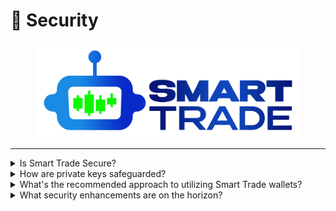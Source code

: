 # 👮 Security

<figure><img src="../.gitbook/assets/smartlogo (2).png" alt=""><figcaption></figcaption></figure>

***

<details>

<summary>Is Smart Trade Secure?</summary>

\-> Private keys are encrypted using widely-recognized industry encryption protocols, ensuring that they remain inaccessible to any unauthorized entities. Our servers, databases, and website do not store these private keys. Differing from centralized exchanges (CEX), Smart Trade provides users with access to the private keys associated with the trading wallets generated by the platform.&#x20;

\-> This affords you the capability to import these keys into Metamask, granting you full control over your funds within Smart Trade whenever you deem necessary. It's important to approach your wallet as a "hot wallet," adopting the same security considerations as you would with any CEX.&#x20;

\-> We're actively developing new features to enhance your wallet security experience in the near future. For example, one upcoming feature involves automatically transferring BSC out when your balance surpasses a customized threshold amount.

</details>

<details>

<summary>How are private keys safeguarded?</summary>

\-> Private keys are subjected to encryption procedures both when at rest and during transit, employing industry-standard symmetric key encryption/decryption techniques. We maintain a stringent policy of not storing private keys within our servers, databases, or other systems.

</details>

<details>

<summary>What's the recommended approach to utilizing Smart Trade wallets?</summary>

\-> Exercise the same caution with Smart Trade-generated trading wallets as you would with "hot wallets," whether in the context of a CEX or otherwise. Adhering to these principles is crucial: Limit the storage of assets within these wallets to those actively used for trading purposes. Avoid importing your personal wallets into Smart Trade unless a compelling reason necessitates such an action.&#x20;

\-> Periodically regenerate new wallets to enhance security. However, a key advantage Smart Trade offers over traditional CEX\`s is the ability for users to export the private keys of their Smart Trade-generated trading wallets.&#x20;

\->This empowers you to import these keys into your preferred wallet, thereby granting comprehensive control over your assets at any given time.

</details>

<details>

<summary>What security enhancements are on the horizon?</summary>

\-> We're actively planning and developing several security-focused features, including: Automated BSC transfers when your balance exceeds a user-defined threshold.

\-> Capability to whitelist specific addresses for both BSC and token transfers. Implementation of two-factor authentication (2FA) for actions that involve heightened security sensitivity.

</details>
